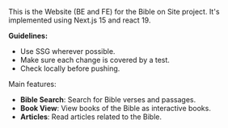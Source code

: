 This is the Website (BE and FE) for the Bible on Site project.
It's implemented using Next.js 15 and react 19.

**Guidelines:**
- Use SSG wherever possible.
- Make sure each change is covered by a test.
- Check locally before pushing.

Main features:
- **Bible Search**: Search for Bible verses and passages.
- **Book View**: View books of the Bible as interactive books.
- **Articles**: Read articles related to the Bible.